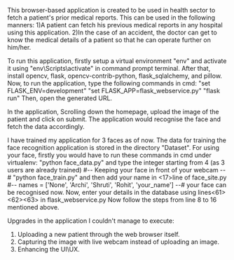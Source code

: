 This browser-based application is created to be used in health sector to fetch a patient's prior medical reports.
This can be used in the following manners:
 1)A patient can fetch his previous medical reports in any hospital using this application.
 2)In the case of an accident, the doctor can get to know the medical details of a patient so that he can operate further on him/her.

To run this application, firstly setup a virtual environment "env" and activate it using "env\Scripts\activate" in command prompt terminal.
After that, install opencv, flask, opencv-contrib-python, flask_sqlalchemy, and pillow.
Now, to run the application, type the following commands in cmd:
"set FLASK_ENV=development"
"set FLASK_APP=flask_webservice.py"
"flask run"
Then, open the generated URL.

In the application,
Scrolling down the homepage, upload the image of the patient and click on submit.
The application would recognise the face and fetch the data accordingly.


I have trained my application for 3 faces as of now.
The data for training the face recognition application is stored in the directory "Dataset".
For using your face, firstly you would have to run these commands in cmd under virtualenv:
"python face_data.py"  and type the integer starting from 4 (as 3 users are already trained) #-- Keeping your face in front of your webcam --#
"python face_train.py"
 and then add your name in <17>line of face_site.py  #-- names = ['None', 'Archi', 'Shruti', 'Rohit', 'your_name'] --#
 your face can be recognised now.
 Now, enter your details in the database using lines<61><62><63> in flask_webservice.py
 Now follow the steps from line 8 to 16 mentioned above. 
 
 
 Upgrades in the application I couldn't manage to execute:
 1) Uploading a new patient through the web browser itself.
 2) Capturing the image with live webcam instead of uploading an image.
 3) Enhancing the UI\UX.

